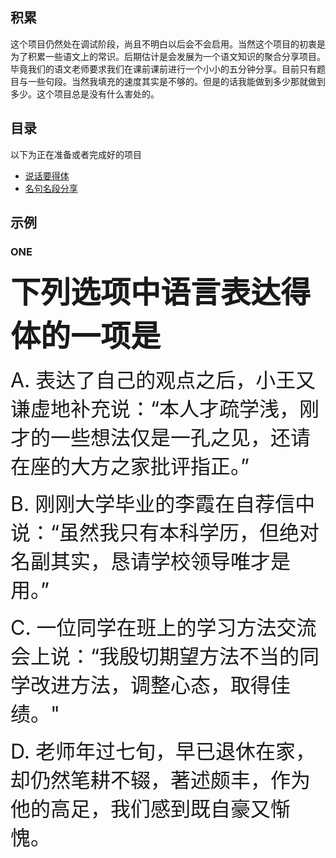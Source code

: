 <h2>积累</h2>
<p>这个项目仍然处在调试阶段，尚且不明白以后会不会启用。当然这个项目的初衷是为了积累一些语文上的常识。后期估计是会发展为一个语文知识的聚合分享项目。毕竟我们的语文老师要求我们在课前课前进行一个小小的五分钟分享。目前只有题目与一些句段。当然我填充的速度其实是不够的。但是的话我能做到多少那就做到多少。这个项目总是没有什么害处的。</p>
<h2>目录</h2>
<p>以下为正在准备或者完成好的项目</p><ul>
<li><a href="about:blank">说话要得体</a></li>
<li><a href="about:blank">名句名段分享</a></li>
</ul>
<h2>示例</h2><h3>ONE</h3>
<p><b><font size="7">下列选项中语言表达得体的一项是</font></b></p>
<p><font size="6">A. 表达了自己的观点之后，小王又谦虚地补充说：“本人才疏学浅，刚才的一些想法仅是一孔之见，还请在座的大方之家批评指正。”</font></p>
<p><font size="6">B. 刚刚大学毕业的李霞在自荐信中说：“虽然我只有本科学历，但绝对名副其实，恳请学校领导唯才是用。”</font></p>
<p><font size="6">C. 一位同学在班上的学习方法交流会上说：“我殷切期望方法不当的同学改进方法，调整心态，取得佳绩。"</font></p>
<p><font size="6">D. 老师年过七旬，早已退休在家，却仍然笔耕不辍，著述颇丰，作为他的高足，我们感到既自豪又惭愧。</font></p>
<!--A项“一孔之见”是指从一个小窟窿里所看到的。比喻狭隘片面的见解。可以用作自谦之词，使用得体；“大方之家”原指懂得大道理的人，后泛指见识广，有学问的内行人。使用得体。B项，“自荐信”应既自信，又谦虚；“绝对名副其实”、“惟才是用”显得自高自大，有悖“谦虚”。C项，“殷切期望”多用于长辈对晚辈或领导对下属，用于同学之间不合适。D项，“高足”是敬辞，可以用来称呼别人的学生，但不能自称。-->
